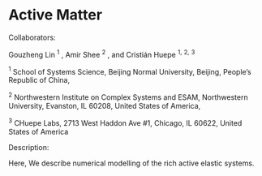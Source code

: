 # Active Matter

Collaborators: 

Gouzheng Lin $^1$ , Amir Shee $^2$ , and Cristián Huepe $^{1,}$ $^{2,}$ $^3$

$^1$ School of Systems Science, Beijing Normal University, Beijing, People’s Republic of China,

$^2$ Northwestern Institute on Complex Systems and ESAM, Northwestern University, Evanston, IL 60208, United States of America,

$^3$ CHuepe Labs, 2713 West Haddon Ave #1, Chicago, IL 60622, United States of America

Description:

Here, We describe numerical modelling of the rich active elastic systems.

